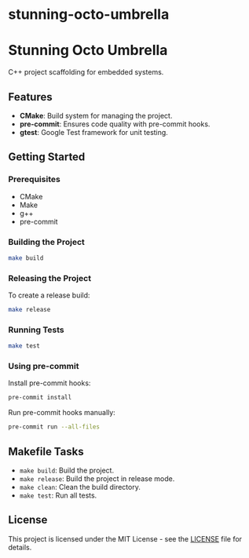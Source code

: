 # stunning-octo-umbrella

# Stunning Octo Umbrella

C++ project scaffolding for embedded systems.

## Features

- **CMake**: Build system for managing the project.
- **pre-commit**: Ensures code quality with pre-commit hooks.
- **gtest**: Google Test framework for unit testing.

## Getting Started

### Prerequisites

- CMake
- Make
- g++
- pre-commit

### Building the Project

```sh
make build
```

### Releasing the Project

To create a release build:

```sh
make release
```


### Running Tests

```sh
make test
```

### Using pre-commit

Install pre-commit hooks:

```sh
pre-commit install
```

Run pre-commit hooks manually:

```sh
pre-commit run --all-files
```

## Makefile Tasks

- `make build`: Build the project.
- `make release`: Build the project in release mode.
- `make clean`: Clean the build directory.
- `make test`: Run all tests.

## License

This project is licensed under the MIT License - see the [LICENSE](LICENSE) file for details.
```